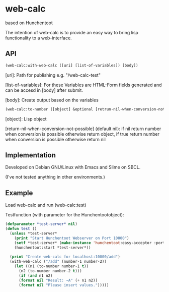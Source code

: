 # web-calc 

based on Hunchentoot

The intention of web-calc is to provide an easy way to bring lisp functionality to a web-interface.

## API

```cl
(web-calc:with-web-calc ([uri] [list-of-variables]) [body])
```

[uri]: Path for publishing e.g. "/web-calc-test"

[list-of-variables]: For these Variables are HTML-Form fields generated and can be accesd in [body] after submit.

[body]: Create output based on the variables

```cl
(web-calc:to-number ([object] &optional [retrun-nil-when-conversion-not-possible])
```

[object]: Lisp object

[return-nil-when-conversion-not-possible] (default nil): if nil return number when conversion is possible otherwise return object, if true return number when conversion is possible otherwise return nil


## Implementation
Developed on Debian GNU/Linux with Emacs and Slime on SBCL.

(I've not tested anything in other environments.)

## Example
Load web-calc and run (web-calc:test)


Testfunction (with parameter for the Hunchentootobject):
```cl
(defparameter *test-server* nil)
(defun test ()
  (unless *test-server*
    (print "Start Hunchentoot Webserver on Port 10000")
    (setf *test-server* (make-instance 'hunchentoot:easy-acceptor :port 10000))
    (hunchentoot:start *test-server*))
  
  (print "Create web-calc for localhost:10000/add")
  (with-web-calc ("/add" (number-1 number-2))
    (let ((n1 (to-number number-1 t))
	  (n2 (to-number number-2 t)))
      (if (and n1 n2)
	  (format nil "Result: ~A" (+ n1 n2))
	  (format nil "Please insert values.")))))
```


